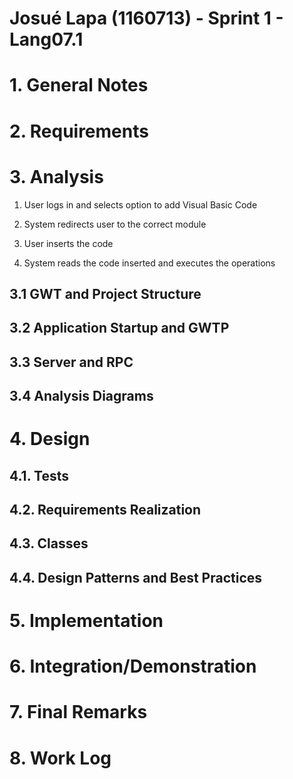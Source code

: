 **Josué Lapa** (1160713) - Sprint 1 - Lang07.1
===============================

# 1. General Notes



# 2. Requirements


# 3. Analysis

1. User logs in and selects option to add Visual Basic Code

2. System redirects user to the correct module

3. User inserts the code

4. System reads the code inserted and executes the operations

## 3.1 GWT and Project Structure


   
## 3.2 Application Startup and GWTP



## 3.3 Server and RPC

	

## 3.4 Analysis Diagrams



# 4. Design


## 4.1. Tests


## 4.2. Requirements Realization



## 4.3. Classes


## 4.4. Design Patterns and Best Practices



# 5. Implementation



# 6. Integration/Demonstration



# 7. Final Remarks 



# 8. Work Log

